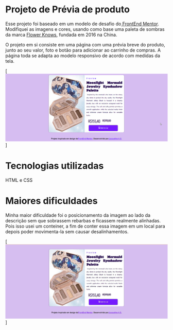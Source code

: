<h1 text-align="center"> Projeto de Prévia de produto </h1>

Esse projeto foi baseado em um modelo de desafio do<a href="https://www.frontendmentor.io/challenges/product-preview-card-component-GO7UmttRfa"> FrontEnd Mentor</a>. Modifiquei as imagens e cores, usando como base uma paleta de sombras da marca <a href="https://flowerknows.co/products/moonlight-mermaid-five-color-jewelry-eyeshadow-palette?variant=42972510781601">Flower Knows</a>, fundada em 2016 na China.

O projeto em si consiste em uma página com uma prévia breve do produto, junto ao seu valor, foto e botão para adicionar ao carrinho de compras. A página toda se adapta ao modelo responsivo de acordo com medidas da tela.

[<img src="tela-em-execucao.gif" alt="gif de funcionamento em tela">]

<h1 text-align="center"> Tecnologias utilizadas </h1>

HTML e CSS

<h1 text-align="center"> Maiores dificuldades </h1>

Minha maior dificuldade foi o posicionamento da imagem ao lado da descrição sem que sobrassem rebarbas e ficassem realmente alinhadas.
Pois isso usei um conteiner, a fim de conter essa imagem em um local para depois poder movimenta-la sem causar desalinhamentos.


[<img src="img/tela.jpg" alt="imagem da tela">]


